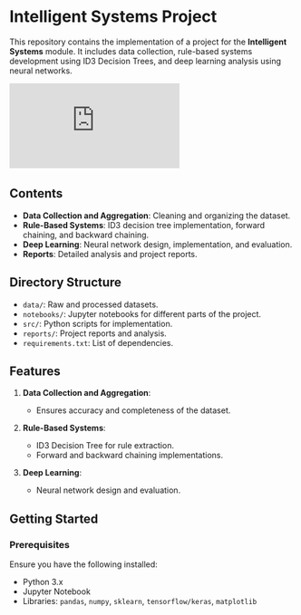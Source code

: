 # Intelligent Systems Project

This repository contains the implementation of a project for the **Intelligent Systems** module. It includes data collection, rule-based systems development using ID3 Decision Trees, and deep learning analysis using neural networks.

![Alt text](https://github.com/Deirdre24/Intelligent-Systems-Project/blob/main/decision_tree_diagram.pdf?raw=true)

## Contents

- **Data Collection and Aggregation**: Cleaning and organizing the dataset.
- **Rule-Based Systems**: ID3 decision tree implementation, forward chaining, and backward chaining.
- **Deep Learning**: Neural network design, implementation, and evaluation.
- **Reports**: Detailed analysis and project reports.

## Directory Structure

- `data/`: Raw and processed datasets.
- `notebooks/`: Jupyter notebooks for different parts of the project.
- `src/`: Python scripts for implementation.
- `reports/`: Project reports and analysis.
- `requirements.txt`: List of dependencies.

## Features

1. **Data Collection and Aggregation**:
   - Ensures accuracy and completeness of the dataset.

2. **Rule-Based Systems**:
   - ID3 Decision Tree for rule extraction.
   - Forward and backward chaining implementations.

3. **Deep Learning**:
   - Neural network design and evaluation.

## Getting Started

### Prerequisites

Ensure you have the following installed:
- Python 3.x
- Jupyter Notebook
- Libraries: `pandas`, `numpy`, `sklearn`, `tensorflow/keras`, `matplotlib`
